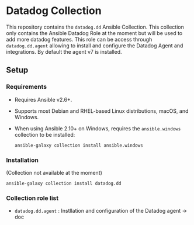 # Datadog Collection

This repository contains the ``datadog.dd`` Ansible Collection. This collection only contains the Ansible Datadog Role at the moment but will be used to add more datadog features.
This role can be access through ``datadog.dd.agent`` allowing to install and configure the Datadog Agent and integrations. By default the agent v7 is installed.

## Setup

### Requirements

- Requires Ansible v2.6+.
- Supports most Debian and RHEL-based Linux distributions, macOS, and Windows.
- When using Ansible 2.10+ on Windows, requires the `ansible.windows` collection to be installed:

  ```shell
  ansible-galaxy collection install ansible.windows
  ```

### Installation

(Collection not available at the moment)

```shell
ansible-galaxy collection install datadog.dd
```

### Collection role list
  - ``datadog.dd.agent`` : Instllation and configuration of the Datadog agent -> doc


